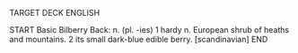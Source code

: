 TARGET DECK
ENGLISH

START
Basic
Bilberry
Back: n. (pl. -ies) 1 hardy n. European shrub of heaths and mountains. 2 its small dark-blue edible berry. [scandinavian]
END
